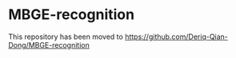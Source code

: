 # MBGE-recognition

This repository has been moved to https://github.com/Deriq-Qian-Dong/MBGE-recognition
